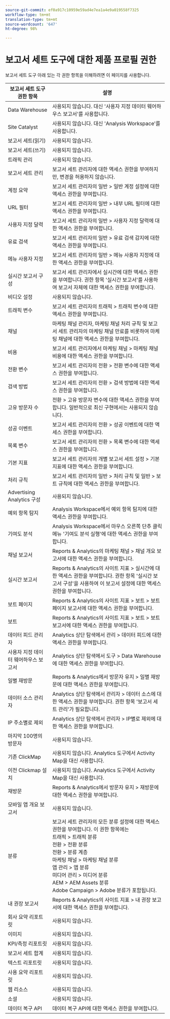 ```yaml
---
source-git-commit: ef0a917c10959e59ad4e7ea1a4e9a019558f7325
workflow-type: tm+mt
translation-type: tm+mt
source-wordcount: '647'
ht-degree: 98%

---
```

# 보고서 세트 도구에 대한 제품 프로필 권한

보고서 세트 도구 아래 있는 각 권한 항목을 이해하려면 이 페이지를 사용합니다.

| 보고서 세트 도구 권한 항목 | 설명 |
|------|------|
| Data Warehouse | 사용되지 않습니다. 대신 &#39;사용자 지정 데이터 웨어하우스 보고서&#39;를 사용합니다. |
| Site Catalyst | 사용되지 않습니다. 대신 &#39;Analysis Workspace&#39;를 사용합니다. |
| 보고서 세트(읽기) | 사용되지 않습니다. |
| 보고서 세트(쓰기) | 사용되지 않습니다. |
| 트래픽 관리 | 사용되지 않습니다. |
| 보고서 세트 관리 | 보고서 세트 관리자에 대한 액세스 권한을 부여하지만, 변경을 허용하지 않습니다. |
| 계정 요약 | 보고서 세트 관리자의 일반 > 일반 계정 설정에 대한 액세스 권한을 부여합니다. |
| URL 필터 | 보고서 세트 관리자의 일반 > 내부 URL 필터에 대한 액세스 권한을 부여합니다. |
| 사용자 지정 달력 | 보고서 세트 관리자의 일반 > 사용자 지정 달력에 대한 액세스 권한을 부여합니다. |
| 유료 검색 | 보고서 세트 관리자의 일반 > 유료 검색 감지에 대한 액세스 권한을 부여합니다. |
| 메뉴 사용자 지정 | 보고서 세트 관리자의 일반 > 메뉴 사용자 지정에 대한 액세스 권한을 부여합니다. |
| 실시간 보고서 구성 | 보고서 세트 관리자에서 실시간에 대한 액세스 권한을 부여합니다. 권한 항목 &#39;실시간 보고서&#39;를 사용하여 보고서 자체에 대한 액세스 권한을 부여합니다. |
| 비디오 설정 | 사용되지 않습니다. |
| 트래픽 변수 | 보고서 세트 관리자의 트래픽 > 트래픽 변수에 대한 액세스 권한을 부여합니다. |
| 채널 | 마케팅 채널 관리자, 마케팅 채널 처리 규칙 및 보고서 세트 관리자의 마케팅 채널 만료를 비롯하여 마케팅 채널에 대한 액세스 권한을 부여합니다. |
| 비용 | 보고서 세트 관리자에서 마케팅 채널 > 마케팅 채널 비용에 대한 액세스 권한을 부여합니다. |
| 전환 변수 | 보고서 세트 관리자의 전환 > 전환 변수에 대한 액세스 권한을 부여합니다. |
| 검색 방법 | 보고서 세트 관리자의 전환 > 검색 방법에 대한 액세스 권한을 부여합니다. |
| 고유 방문자 수 | 전환 > 고유 방문자 변수에 대한 액세스 권한을 부여합니다. 일반적으로 최신 구현에서는 사용되지 않습니다. |
| 성공 이벤트 | 보고서 세트 관리자의 전환 > 성공 이벤트에 대한 액세스 권한을 부여합니다. |
| 목록 변수 | 보고서 세트 관리자의 전환 > 목록 변수에 대한 액세스 권한을 부여합니다. |
| 기본 지표 | 보고서 세트 관리자의 개별 보고서 세트 설정 > 기본 지표에 대한 액세스 권한을 부여합니다. |
| 처리 규칙 | 보고서 세트 관리자의 일반 > 처리 규칙 및 일반 > 보트 규칙에 대한 액세스 권한을 부여합니다. |
| Advertising Analytics 구성 | 사용되지 않습니다. |
| 예외 항목 탐지 | Analysis Workspace에서 예외 항목 탐지에 대한 액세스 권한을 부여합니다. |
| 기여도 분석 | Analysis Workspace에서 마우스 오른쪽 단추 클릭 메뉴 &#39;기여도 분석 실행&#39;에 대한 액세스 권한을 부여합니다. |
| 채널 보고서 | Reports &amp; Analytics의 마케팅 채널 > 채널 개요 보고서에 대한 액세스 권한을 부여합니다. |
| 실시간 보고서 | Reports &amp; Analytics의 사이트 지표 > 실시간에 대한 액세스 권한을 부여합니다. 권한 항목 &#39;실시간 보고서 구성&#39;을 사용하여 이 보고서 설정에 대한 액세스 권한을 부여합니다. |
| 보트 페이지 | Reports &amp; Analytics의 사이트 지표 > 보트 > 보트 페이지 보고서에 대한 액세스 권한을 부여합니다. |
| 보트 | Reports &amp; Analytics의 사이트 지표 > 보트 > 보트 보고서에 대한 액세스 권한을 부여합니다. |
| 데이터 피드 관리자 | Analytics 상단 탐색에서 관리 > 데이터 피드에 대한 액세스 권한을 부여합니다. |
| 사용자 지정 데이터 웨어하우스 보고서 | Analytics 상단 탐색에서 도구 > Data Warehouse에 대한 액세스 권한을 부여합니다. |
| 일별 재방문 | Reports &amp; Analytics에서 방문자 유지 > 일별 재방문에 대한 액세스 권한을 부여합니다. |
| 데이터 소스 관리자 | Analytics 상단 탐색에서 관리자 > 데이터 소스에 대한 액세스 권한을 부여합니다. 권한 항목 &#39;보고서 세트 관리&#39;가 필요합니다. |
| IP 주소별로 제외 | Analytics 상단 탐색에서 관리자 > IP별로 제외에 대한 액세스 권한을 부여합니다. |
| 마지막 100명의 방문자 | 사용되지 않습니다. |
| 기존 ClickMap | 사용되지 않습니다. Analytics 도구에서 Activity Map을 대신 사용합니다. |
| 이전 Clickmap 설치 | 사용되지 않습니다. Analytics 도구에서 Activity Map을 대신 사용합니다. |
| 재방문 | Reports &amp; Analytics에서 방문자 유지 > 재방문에 대한 액세스 권한을 부여합니다. |
| 모바일 앱 개요 보고서 | 사용되지 않습니다. |
| 분류 | 보고서 세트 관리자의 모든 분류 설정에 대한 액세스 권한을 부여합니다. 이 권한 항목에는 <br>트래픽 > 트래픽 분류<br>전환 > 전환 분류<br>전환 > 분류 계층<br>마케팅 채널 > 마케팅 채널 분류<br>앱 관리 > 앱 분류<br>미디어 관리 > 미디어 분류<br>AEM > AEM Assets 분류<br>Adobe Campaign > Adobe 분류가 포함됩니다. |
| 내 권장 보고서 | Reports &amp; Analytics의 사이트 지표 > 내 권장 보고서에 대한 액세스 권한을 부여합니다. |
| 회사 요약 리포트릿 | 사용되지 않습니다. |
| 이미지 | 사용되지 않습니다. |
| KPI/측정 리포트릿 | 사용되지 않습니다. |
| 보고서 세트 합계 | 사용되지 않습니다. |
| 텍스트 리포트릿 | 사용되지 않습니다. |
| 사용 요약 리포트릿 | 사용되지 않습니다. |
| 웹 리소스 | 사용되지 않습니다. |
| 소셜 | 사용되지 않습니다. |
| 데이터 복구 API | 데이터 복구 API에 대한 액세스 권한을 부여합니다. |
